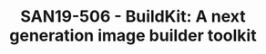 ---
categories:
- san19
description: BuildKit solves many problems of "docker build", instead of replace the
  "docker build", it evolves to be an independent project but still under the umbrella
  of moby. <br /> <br /> In this presentation, I am going to talk the key issues that
  BuildKit addresses, such as concurrent dependency resolution, much faster image
  build with cache import/output, and how to avoid to leak credential while still
  allow accessing private assets.<br /> <br /> You will see how the BuildKit could
  be used in conjunction with docker, particularly, we will see how BuildKit supports
  multi-arch image build for ARM platform, and the Docker as well. Actually, the cutting-edge
  innovation of "docker buildx" is right based on BuildKit, besides, couple of demo
  on top of ARM platform will be given during the session. <br /> <br /> Some performance
  data will be given as well to compare with traditional "docker build".
image:
  featured: 'true'
  path: /assets/images/featured-images/san19/SAN19-506.png
session_attendee_num: '4'
session_id: SAN19-506
session_room: Pacific Room (Keynote)
session_slot:
  end_time: '2019-09-27 09:25:00'
  start_time: '2019-09-27 09:00:00'
session_speakers:
- speaker_bio: staff engineer from ARM China, primarily focus on container and containers
    orchestration software like kubernetes. <br /> I am a collaborator of Buildkit
    project.<br /> Beside Buildkit, I am a core reviewer of OpenStack keystone project
    and kubeedge project (an edge computing project based on the Kubernetes).<br />
  speaker_company: ARM China
  speaker_image: /assets/images/speakers/san19/dave-chen.jpg
  speaker_location: ''
  speaker_name: Dave Chen
  speaker_position: staff engineer
  speaker_url: ''
  speaker_username: dave.jungler
session_track: Open Source Development
tag: session
tags:
- IoT and Embedded
- ' Tools'
- ' Open Source Development'
title: 'SAN19-506 - BuildKit: A next generation image builder toolkit'
---